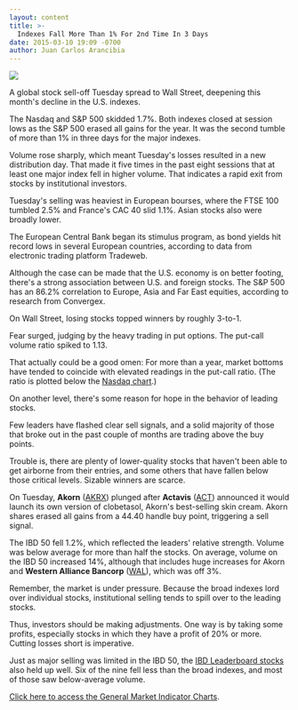 ```yaml
---
layout: content
title: >-
  Indexes Fall More Than 1% For 2nd Time In 3 Days
date: 2015-03-10 19:09 -0700
author: Juan Carlos Arancibia
---
```






![](https://www.investors.com/wp-content/uploads/ibd-migrated-images/MPv_150311_635615967628139032.png)









  

A global stock sell-off Tuesday spread to Wall Street, deepening this month's decline in the U.S. indexes.

  

The Nasdaq and S&P 500 skidded 1.7%. Both indexes closed at session lows as the S&P 500 erased all gains for the year. It was the second tumble of more than 1% in three days for the major indexes.

  

Volume rose sharply, which meant Tuesday's losses resulted in a new distribution day. That made it five times in the past eight sessions that at least one major index fell in higher volume. That indicates a rapid exit from stocks by institutional investors.

  

Tuesday's selling was heaviest in European bourses, where the FTSE 100 tumbled 2.5% and France's CAC 40 slid 1.1%. Asian stocks also were broadly lower.

  

The European Central Bank began its stimulus program, as bond yields hit record lows in several European countries, according to data from electronic trading platform Tradeweb.

  

Although the case can be made that the U.S. economy is on better footing, there's a strong association between U.S. and foreign stocks. The S&P 500 has an 86.2% correlation to Europe, Asia and Far East equities, according to research from Convergex.

  

On Wall Street, losing stocks topped winners by roughly 3-to-1.

  

Fear surged, judging by the heavy trading in put options. The put-call volume ratio spiked to 1.13.

  

That actually could be a good omen: For more than a year, market bottoms have tended to coincide with elevated readings in the put-call ratio. (The ratio is plotted below the [Nasdaq chart](https://www.investors.com/pdf/GMI_031115.pdf).)

  

On another level, there's some reason for hope in the behavior of leading stocks.

  

Few leaders have flashed clear sell signals, and a solid majority of those that broke out in the past couple of months are trading above the buy points.

  

Trouble is, there are plenty of lower-quality stocks that haven't been able to get airborne from their entries, and some others that have fallen below those critical levels. Sizable winners are scarce.

  

On Tuesday, **Akorn** ([AKRX](https://research.investors.com/quote.aspx?symbol=AKRX)) plunged after **Actavis** ([ACT](https://research.investors.com/quote.aspx?symbol=ACT)) announced it would launch its own version of clobetasol, Akorn's best-selling skin cream. Akorn shares erased all gains from a 44.40 handle buy point, triggering a sell signal.

  

The IBD 50 fell 1.2%, which reflected the leaders' relative strength. Volume was below average for more than half the stocks. On average, volume on the IBD 50 increased 14%, although that includes huge increases for Akorn and **Western Alliance Bancorp** ([WAL](https://research.investors.com/quote.aspx?symbol=WAL)), which was off 3%.

  

Remember, the market is under pressure. Because the broad indexes lord over individual stocks, institutional selling tends to spill over to the leading stocks.

  

Thus, investors should be making adjustments. One way is by taking some profits, especially stocks in which they have a profit of 20% or more. Cutting losses short is imperative.

  

Just as major selling was limited in the IBD 50, the [IBD Leaderboard stocks](http://leaderboard.investors.com/leaderboard/leaders/default.aspx) also held up well. Six of the nine fell less than the broad indexes, and most of those saw below-average volume.

  

[Click here to access the General Market Indicator Charts](https://www.investors.com/pdf/GMI_031115.pdf).





